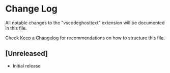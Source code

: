 # Change Log

All notable changes to the "vscodeghosttext" extension will be documented in this file.

Check [Keep a Changelog](http://keepachangelog.com/) for recommendations on how to structure this file.

## [Unreleased]

- Initial release